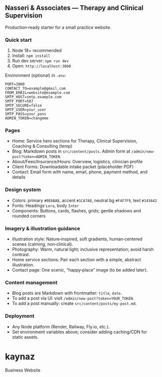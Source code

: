 ## Nasseri & Associates — Therapy and Clinical Supervision

Production‑ready starter for a small practice website.

### Quick start
1) Node 18+ recommended
2) Install: `npm install`
3) Run dev server: `npm run dev`
4) Open: `http://localhost:3000`

Environment (optional) in `.env`:
```
PORT=3000
CONTACT_TO=example@gmail.com
FROM_EMAIL=website@example.com
SMTP_HOST=smtp.example.com
SMTP_PORT=587
SMTP_SECURE=false
SMTP_USER=your_user
SMTP_PASS=your_pass
ADMIN_TOKEN=changeme
```

### Pages
- Home: Service hero sections for Therapy, Clinical Supervision, Coaching & Consulting (temp)
- Blog: Markdown posts in `src/content/posts`. Admin form at `/admin/new-post?token=ADMIN_TOKEN`.
- About/Fees/Insurance/Hours: Overview, logistics, clinician profile
- Client Forms: Downloadable intake packet (placeholder PDF)
- Contact: Email form with name, email, phone, payment method, and details

### Design system
- Colors: primary `#0E6BA8`, accent `#1CA7A8`, neutral bg `#F4F7F9`, text `#143642`
- Fonts: Headings `Lora`, body `Inter`
- Components: Buttons, cards, flashes, grids; gentle shadows and rounded corners

### Imagery & illustration guidance
- Illustration style: Nature‑inspired, soft gradients, human‑centered scenes (calming, non‑clinical).
- Photography: Warm, natural light; inclusive representation; avoid harsh contrast.
- Home service sections: Pair each section with a simple, abstract illustration.
- Contact page: One scenic, “happy‑place” image (to be added later).

### Content management
- Blog posts are Markdown with frontmatter: `title`, `date`.
- To add a post via UI: visit `/admin/new-post?token=YOUR_TOKEN`.
- To add a post manually: create `src/content/posts/my-post.md`.

### Deployment
- Any Node platform (Render, Railway, Fly.io, etc.).
- Set environment variables above; consider adding caching/CDN for static assets.

# kaynaz
Business Website
